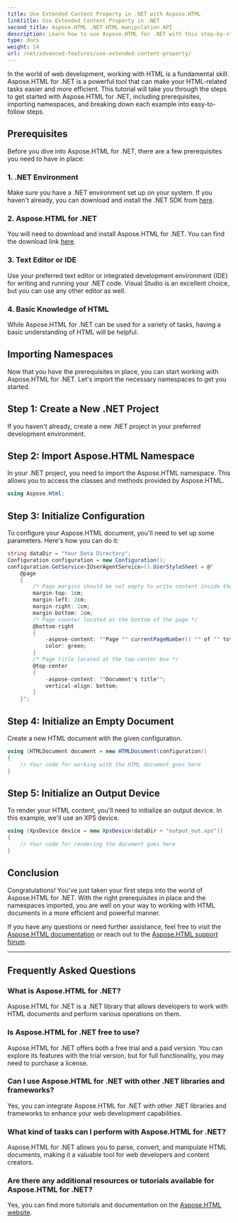 ```yaml
---
title: Use Extended Content Property in .NET with Aspose.HTML
linktitle: Use Extended Content Property in .NET
second_title: Aspose.HTML .NET HTML manipulation API
description: Learn how to use Aspose.HTML for .NET with this step-by-step guide. Enhance your HTML skills and streamline your web development projects.
type: docs
weight: 14
url: /net/advanced-features/use-extended-content-property/
---
```


In the world of web development, working with HTML is a fundamental skill. Aspose.HTML for .NET is a powerful tool that can make your HTML-related tasks easier and more efficient. This tutorial will take you through the steps to get started with Aspose.HTML for .NET, including prerequisites, importing namespaces, and breaking down each example into easy-to-follow steps.

## Prerequisites

Before you dive into Aspose.HTML for .NET, there are a few prerequisites you need to have in place:

### 1. .NET Environment

Make sure you have a .NET environment set up on your system. If you haven't already, you can download and install the .NET SDK from [here](https://releases.aspose.com/html/net/).

### 2. Aspose.HTML for .NET

You will need to download and install Aspose.HTML for .NET. You can find the download link [here](https://releases.aspose.com/html/net/).

### 3. Text Editor or IDE

Use your preferred text editor or integrated development environment (IDE) for writing and running your .NET code. Visual Studio is an excellent choice, but you can use any other editor as well.

### 4. Basic Knowledge of HTML

While Aspose.HTML for .NET can be used for a variety of tasks, having a basic understanding of HTML will be helpful.

## Importing Namespaces

Now that you have the prerequisites in place, you can start working with Aspose.HTML for .NET. Let's import the necessary namespaces to get you started.

## Step 1: Create a New .NET Project

If you haven't already, create a new .NET project in your preferred development environment.

## Step 2: Import Aspose.HTML Namespace

In your .NET project, you need to import the Aspose.HTML namespace. This allows you to access the classes and methods provided by Aspose.HTML.

```csharp
using Aspose.Html;
```

## Step 3: Initialize Configuration

To configure your Aspose.HTML document, you'll need to set up some parameters. Here's how you can do it:

```csharp
string dataDir = "Your Data Directory";
Configuration configuration = new Configuration();
configuration.GetService<IUserAgentService>().UserStyleSheet = @"
    @page 
    {
        /* Page margins should be not empty to write content inside the margin-boxes */
        margin-top: 1cm;
        margin-left: 2cm;
        margin-right: 2cm;
        margin-bottom: 2cm;
        /* Page counter located at the bottom of the page */
        @bottom-right
        {
            -aspose-content: ""Page "" currentPageNumber() "" of "" totalPagesNumber();
            color: green;
        }
        /* Page title located at the top-center box */
        @top-center
        {
            -aspose-content: ""Document's title"";
            vertical-align: bottom;
        }    
    }";
```

## Step 4: Initialize an Empty Document

Create a new HTML document with the given configuration.

```csharp
using (HTMLDocument document = new HTMLDocument(configuration))
{
    // Your code for working with the HTML document goes here
}
```

## Step 5: Initialize an Output Device

To render your HTML content, you'll need to initialize an output device. In this example, we'll use an XPS device.

```csharp
using (XpsDevice device = new XpsDevice(dataDir + "output_out.xps"))
{
    // Your code for rendering the document goes here
}
```

## Conclusion

Congratulations! You've just taken your first steps into the world of Aspose.HTML for .NET. With the right prerequisites in place and the namespaces imported, you are well on your way to working with HTML documents in a more efficient and powerful manner.

If you have any questions or need further assistance, feel free to visit the [Aspose.HTML documentation](https://reference.aspose.com/html/net/) or reach out to the [Aspose.HTML support forum](https://forum.aspose.com/).

---

## Frequently Asked Questions

### What is Aspose.HTML for .NET?
   Aspose.HTML for .NET is a .NET library that allows developers to work with HTML documents and perform various operations on them.

### Is Aspose.HTML for .NET free to use?
   Aspose.HTML for .NET offers both a free trial and a paid version. You can explore its features with the trial version, but for full functionality, you may need to purchase a license.

### Can I use Aspose.HTML for .NET with other .NET libraries and frameworks?
   Yes, you can integrate Aspose.HTML for .NET with other .NET libraries and frameworks to enhance your web development capabilities.

### What kind of tasks can I perform with Aspose.HTML for .NET?
   Aspose.HTML for .NET allows you to parse, convert, and manipulate HTML documents, making it a valuable tool for web developers and content creators.

### Are there any additional resources or tutorials available for Aspose.HTML for .NET?
   Yes, you can find more tutorials and documentation on the [Aspose.HTML website](https://reference.aspose.com/html/net/).


